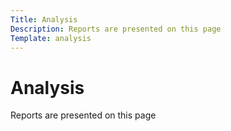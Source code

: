 ```yaml
---
Title: Analysis
Description: Reports are presented on this page
Template: analysis
---
```


Analysis
==========================

Reports are presented on this page
